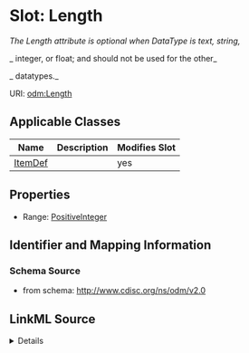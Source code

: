 # Slot: Length


_The Length attribute is optional when DataType is text, string,_

_                    integer, or float; and should not be used for the other_

_                    datatypes._



URI: [odm:Length](http://www.cdisc.org/ns/odm/v2.0/Length)



<!-- no inheritance hierarchy -->




## Applicable Classes

| Name | Description | Modifies Slot |
| --- | --- | --- |
[ItemDef](ItemDef.md) |  |  yes  |







## Properties

* Range: [PositiveInteger](PositiveInteger.md)





## Identifier and Mapping Information







### Schema Source


* from schema: http://www.cdisc.org/ns/odm/v2.0




## LinkML Source

<details>
```yaml
name: Length
description: "The Length attribute is optional when DataType is text, string,\n  \
  \                  integer, or float; and should not be used for the other\n   \
  \                 datatypes."
from_schema: http://www.cdisc.org/ns/odm/v2.0
rank: 1000
alias: Length
domain_of:
- ItemDef
range: positiveInteger

```
</details>